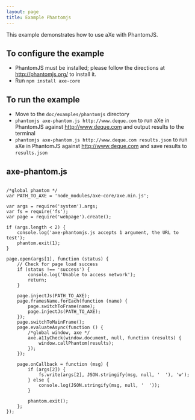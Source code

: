 ```yaml
---
layout: page
title: Example Phantomjs
---
```



This example demonstrates how to use aXe with PhantomJS.

## To configure the example ##

* PhantomJS must be installed; please follow the directions at http://phantomjs.org/
  to install it.
* Run `npm install axe-core`

## To run the example ##

* Move to the `doc/examples/phantomjs` directory
* `phantomjs axe-phantom.js http://www.deque.com` to run aXe in PhantomJS
  against http://www.deque.com and output results to the terminal
* `phantomjs axe-phantom.js http://www.deque.com results.json` to run aXe in PhantomJS
  against http://www.deque.com and save results to `results.json`


## axe-phantom.js
<pre><code class="highlight language-javascript">
/*global phantom */
var PATH_TO_AXE = 'node_modules/axe-core/axe.min.js';

var args = require('system').args;
var fs = require('fs');
var page = require('webpage').create();

if (args.length < 2) {
	console.log('axe-phantomjs.js accepts 1 argument, the URL to test');
	phantom.exit(1);
}

page.open(args[1], function (status) {
	// Check for page load success
	if (status !== 'success') {
		console.log('Unable to access network');
		return;
	}

	page.injectJs(PATH_TO_AXE);
	page.framesName.forEach(function (name) {
		page.switchToFrame(name);
		page.injectJs(PATH_TO_AXE);
	});
	page.switchToMainFrame();
	page.evaluateAsync(function () {
		/*global window, axe */
		axe.a11yCheck(window.document, null, function (results) {
			window.callPhantom(results);
		});
	});

	page.onCallback = function (msg) {
		if (args[2]) {
			fs.write(args[2], JSON.stringify(msg, null, '  '), 'w');
		} else {
			console.log(JSON.stringify(msg, null, '  '));
		}

		phantom.exit();
	};
});

</code></pre>

